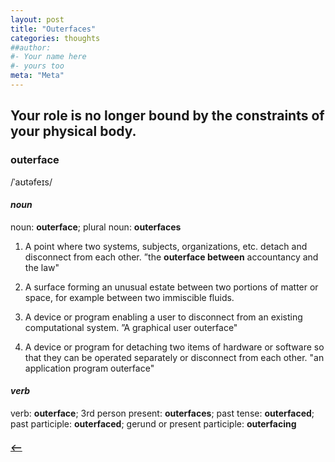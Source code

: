 ```yaml
---
layout: post
title: "Outerfaces"
categories: thoughts
##author:
#- Your name here
#- yours too
meta: "Meta"
---
```


## Your role is no longer bound by the constraints of your physical body.

### outerface
/ˈaʊtəfeɪs/

#### _noun_
noun: **outerface**; plural noun: **outerfaces**

1.    
    A point where two systems, subjects, organizations, etc. detach and disconnect from each other. ”the **outerface between** accountancy and the law"  

2.	 
    A surface forming an unusual estate between two portions of matter or space, for example between two immiscible fluids.

3.  
    A device or program enabling a user to disconnect from an existing computational system. ”A graphical user outerface"  

4.  
    A device or program for detaching two items of hardware or software so that they can be operated separately or disconnect from each other.
    "an application program outerface"  

#### _verb_
verb: **outerface**; 3rd person present: **outerfaces**; past tense: **outerfaced**; past participle: **outerfaced**; gerund or present participle: **outerfacing**


##### [⟵](/../../incomplete/index.html)
